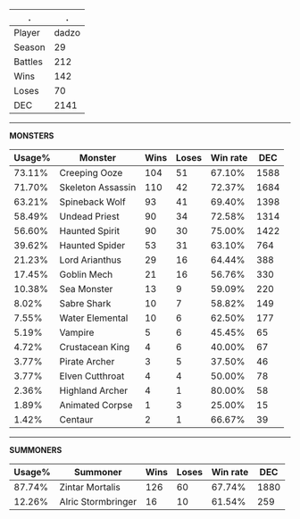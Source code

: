 .|.
|-|-
Player|dadzo
Season|29
Battles|212
Wins|142
Loses|70
DEC|2141

---
**MONSTERS**

Usage%|Monster|Wins|Loses|Win rate|DEC|
-|-|-|-|-|-|
73.11%|Creeping Ooze|104|51|67.10%|1588|
71.70%|Skeleton Assassin|110|42|72.37%|1684|
63.21%|Spineback Wolf|93|41|69.40%|1398|
58.49%|Undead Priest|90|34|72.58%|1314|
56.60%|Haunted Spirit|90|30|75.00%|1422|
39.62%|Haunted Spider|53|31|63.10%|764|
21.23%|Lord Arianthus|29|16|64.44%|388|
17.45%|Goblin Mech|21|16|56.76%|330|
10.38%|Sea Monster|13|9|59.09%|220|
8.02%|Sabre Shark|10|7|58.82%|149|
7.55%|Water Elemental|10|6|62.50%|177|
5.19%|Vampire|5|6|45.45%|65|
4.72%|Crustacean King|4|6|40.00%|67|
3.77%|Pirate Archer|3|5|37.50%|46|
3.77%|Elven Cutthroat|4|4|50.00%|78|
2.36%|Highland Archer|4|1|80.00%|58|
1.89%|Animated Corpse|1|3|25.00%|15|
1.42%|Centaur|2|1|66.67%|39|

---
**SUMMONERS**

Usage%|Summoner|Wins|Loses|Win rate|DEC|
-|-|-|-|-|-|
87.74%|Zintar Mortalis|126|60|67.74%|1880|
12.26%|Alric Stormbringer|16|10|61.54%|259|
